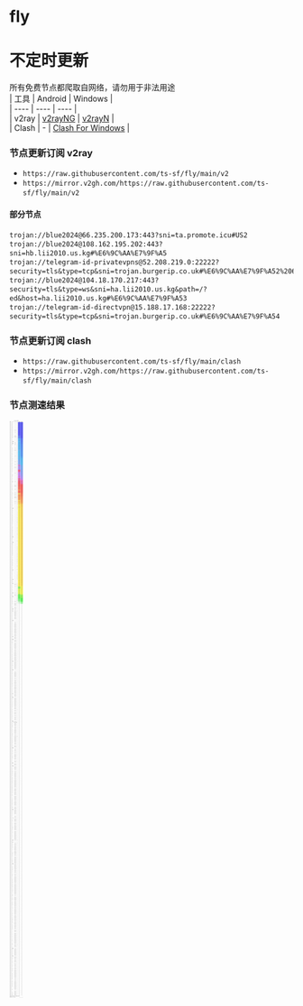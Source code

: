 # fly
# 不定时更新
所有免费节点都爬取自网络，请勿用于非法用途  
|  工具  | Android  | Windows  |  
|  ----  | ----   | ----  |  
| v2ray  | [v2rayNG](https://github.com/2dust/v2rayNG/releases) | [v2rayN](https://github.com/2dust/v2rayN/releases) |  
| Clash  | - | [Clash For Windows](https://github.com/2dust/clashN/releases) | 
  
### 节点更新订阅  v2ray
- `https://raw.githubusercontent.com/ts-sf/fly/main/v2`  
- `https://mirror.v2gh.com/https://raw.githubusercontent.com/ts-sf/fly/main/v2`  

#### 部分节点  
``` 
trojan://blue2024@66.235.200.173:443?sni=ta.promote.icu#US2
trojan://blue2024@108.162.195.202:443?sni=hb.lii2010.us.kg#%E6%9C%AA%E7%9F%A5
trojan://telegram-id-privatevpns@52.208.219.0:22222?security=tls&type=tcp&sni=trojan.burgerip.co.uk#%E6%9C%AA%E7%9F%A52%206.7MB%2Fs
trojan://blue2024@104.18.170.217:443?security=tls&type=ws&sni=ha.lii2010.us.kg&path=/?ed&host=ha.lii2010.us.kg#%E6%9C%AA%E7%9F%A53
trojan://telegram-id-directvpn@15.188.17.168:22222?security=tls&type=tcp&sni=trojan.burgerip.co.uk#%E6%9C%AA%E7%9F%A54
```
### 节点更新订阅  clash
- `https://raw.githubusercontent.com/ts-sf/fly/main/clash`  
- `https://mirror.v2gh.com/https://raw.githubusercontent.com/ts-sf/fly/main/clash`  

### 节点测速结果
![image](traffic.png)
